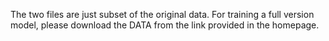 The two files are just subset of the original data. For training a full version model, please download the DATA from the link provided in the homepage.